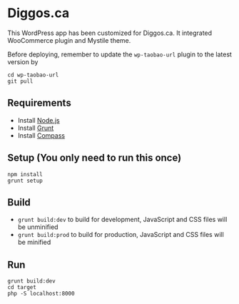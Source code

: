 # Diggos.ca

This WordPress app has been customized for Diggos.ca. It integrated WooCommerce plugin and Mystile theme. 

Before deploying, remember to update the `wp-taobao-url` plugin to the latest version by

	cd wp-taobao-url
	git pull

## Requirements
- Install [Node.js](http://nodejs.org/)
- Install [Grunt](http://gruntjs.com/)
- Install [Compass](http://compass-style.org/)

## Setup (You only need to run this once)
	npm install
	grunt setup

## Build
- `grunt build:dev` to build for development, JavaScript and CSS files will be unminified
- `grunt build:prod` to build for production, JavaScript and CSS files will be minified

## Run
	grunt build:dev
	cd target
	php -S localhost:8000
 